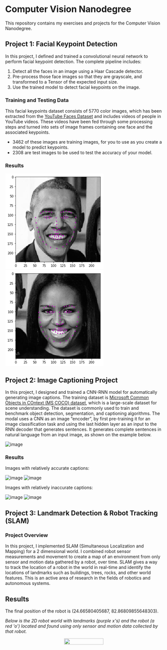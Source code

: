 # Computer Vision Nanodegree
This repository contains my exercises and projects for the Computer Vision Nanodegree.
## Project 1: Facial Keypoint Detection
In this project, I defined and trained a convolutional neural network to perform facial keypoint detection. The complete pipeline includes: 
1. Detect all the faces in an image using a Haar Cascade detector.
2. Pre-process those face images so that they are grayscale, and transformed to a Tensor of the expected input size.
3. Use the trained model to detect facial keypoints on the image.
### Training and Testing Data
This facial keypoints dataset consists of 5770 color images, which has been extracted from the [YouTube Faces Dataset](https://www.cs.tau.ac.il/~wolf/ytfaces/) and includes videos of people in YouTube videos. These videos have been fed through some processing steps and turned into sets of image frames containing one face and the associated keypoints.
* 3462 of these images are training images, for you to use as you create a model to predict keypoints.
* 2308 are test images to be used to test the accuracy of your model.
### Results
![image](https://github.com/jshangguan/CVND/blob/master/P1_Facial_Keypoints/images/obamas1_keypoints.png)
![image](https://github.com/jshangguan/CVND/blob/master/P1_Facial_Keypoints/images/obamas2_keypoints.png)

## Project 2: Image Captioning Project
In this project, I designed and trained a CNN-RNN model for automatically generating image captions. The training dataset is [Microsoft Common Objects in COntext (MS COCO) dataset](http://cocodataset.org/#home), which is a large-scale dataset for scene understanding. The dataset is commonly used to train and benchmark object detection, segmentation, and captioning algorithms. 
The modal uses a CNN as an image “encoder”, by first pre-training it for an image classification task and using the last hidden layer as an input to the RNN decoder that generates sentences. It generates complete sentences in natural language from an input image, as shown on the example below.

![image](https://github.com/jshangguan/Computer_Vision_ND/blob/master/P2_Image_Captioning/images/encoder-decoder.png)

### Results
Images with relatively accurate captions:

![image](https://github.com/jshangguan/Computer_Vision_ND/blob/master/P2_Image_Captioning/images/accurate_caption_1.png)
![image](https://github.com/jshangguan/Computer_Vision_ND/blob/master/P2_Image_Captioning/images/accurate_caption_2.png)

Images with relatively inaccurate captions:

![image](https://github.com/jshangguan/Computer_Vision_ND/blob/master/P2_Image_Captioning/images/inaccurate_caption_1.png)
![image](https://github.com/jshangguan/Computer_Vision_ND/blob/master/P2_Image_Captioning/images/inaccurate_caption_2.png)

## Project 3: Landmark Detection & Robot Tracking (SLAM)

### Project Overview

In this project, I implemented SLAM (Simultaneous Localization and Mapping) for a 2 dimensional world. I combined robot sensor measurements and movement to create a map of an environment from only sensor and motion data gathered by a robot, over time. SLAM gives a way to track the location of a robot in the world in real-time and identify the locations of landmarks such as buildings, trees, rocks, and other world features. This is an active area of research in the fields of robotics and autonomous systems. 

## Results
The final position of the robot is (24.66580405687, 82.86809855648303). 

*Below is the 2D robot world with landmarks (purple x's) and the robot (a red 'o') located and found using *only* sensor and motion data collected by that robot.*
<p align="center">
  <img src="https://github.com/jshangguan/Computer_Vision_ND/blob/master/P3_Implement_SLAM/images/final_pose.png" width=50% height=50% />
</p>
